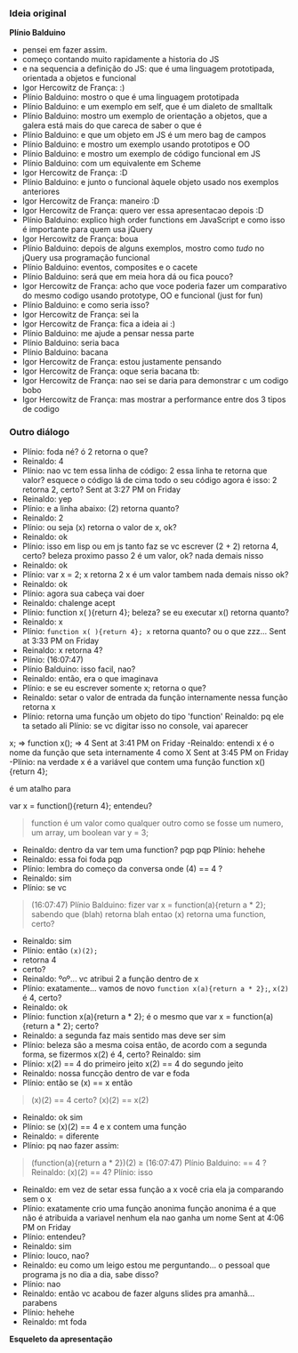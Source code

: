 ### Ideia original

 **Plínio Balduino**
 - pensei em fazer assim.
 - começo contando muito rapidamente a historia do JS
 - e na sequencia a definição do JS: que é uma linguagem prototipada, orientada a objetos e funcional
 - Igor Hercowitz de França: :)
 - Plínio Balduino: mostro o que é uma linguagem prototipada
 - Plínio Balduino: e um exemplo em self, que é um dialeto de smalltalk
 - Plínio Balduino: mostro um exemplo de orientação a objetos, que a galera está mais do que careca de saber o que é
 - Plínio Balduino: e que um objeto em JS é um mero bag de campos
 - Plínio Balduino: e mostro um exemplo usando prototipos e OO
 - Plínio Balduino: e mostro um exemplo de código funcional em JS
 - Plínio Balduino: com um equivalente em Scheme
 - Igor Hercowitz de França: :D
 - Plínio Balduino: e junto o funcional àquele objeto usado nos exemplos anteriores
 - Igor Hercowitz de França: maneiro :D
 - Igor Hercowitz de França: quero ver essa apresentacao depois :D
 - Plínio Balduino: explico high order functions em JavaScript e como isso é importante para quem usa jQuery
 - Igor Hercowitz de França: boua
 - Plínio Balduino: depois de alguns exemplos, mostro como *tudo* no jQuery usa programação funcional
 - Plínio Balduino: eventos, composites e o cacete
 - Plínio Balduino: será que em meia hora dá ou fica pouco?
 - Igor Hercowitz de França: acho que voce poderia fazer um comparativo do mesmo codigo usando prototype, OO e funcional (just for fun)
 - Plínio Balduino: e como seria isso?
 - Igor Hercowitz de França: sei la
 - Igor Hercowitz de França: fica a ideia ai :)
 - Plínio Balduino: me ajude a pensar nessa parte
 - Plínio Balduino: seria baca
 - Plínio Balduino: bacana
 - Igor Hercowitz de França: estou justamente pensando
 - Igor Hercowitz de França: oque seria bacana tb:
 - Igor Hercowitz de França: nao sei se daria para demonstrar c um codigo bobo
 - Igor Hercowitz de França: mas mostrar a performance entre dos 3 tipos de codigo

### Outro diálogo

- Plínio: foda né?
ó
2 retorna o que?
- Reinaldo: 4
- Plínio: nao
vc tem essa linha de código:
2
essa linha te retorna que valor?
esquece o código lá de cima
todo o seu código agora é isso:
2
retorna 2, certo?
Sent at 3:27 PM on Friday
- Reinaldo: yep
- Plínio: e a linha abaixo:
(2)
retorna quanto?
- Reinaldo: 2
- Plínio: ou seja
(x) retorna o valor de x, ok?
- Reinaldo: ok
- Plínio: isso em lisp ou em js
tanto faz
se vc escrever
(2 + 2)
retorna 4, certo?
beleza
proximo passo
2 é um valor, ok?
nada demais nisso
- Reinaldo: ok
- Plínio: var x = 2;
x retorna 2
x é um valor
tambem nada demais nisso
ok?
- Reinaldo: ok
- Plínio: agora sua cabeça vai doer
- Reinaldo: chalenge acept
- Plínio: function x( ){return 4};
beleza?
se eu executar
x()
retorna quanto?
- Reinaldo: x
- Plínio: ``function x( ){return 4};
x`` retorna quanto? ou o que zzz...
Sent at 3:33 PM on Friday
- Reinaldo: x retorna 4?
- Plínio:
(16:07:47) 
- Plínio Balduino: isso
facil, nao?
- Reinaldo: então, era o que imaginava
- Plínio: e se eu escrever somente
x;
retorna o que?
- Reinaldo: setar o valor de entrada da função internamente nessa função
retorna x
- Plínio: retorna uma função
um objeto do tipo 'function'
Reinaldo: pq ele ta setado ali
Plínio: se vc digitar isso no console, vai aparecer

x;
=> function
x();
=> 4
Sent at 3:41 PM on Friday
-Reinaldo: entendi
x é o nome da função que seta internamente 4 como X
Sent at 3:45 PM on Friday
-Plínio: na verdade
x é a variável que contem uma função
function x(){return 4};

é um atalho para

var x = function(){return 4};
entendeu?
> function é um valor como qualquer outro
como se fosse um numero, um array, um boolean
var y = 3;
- Reinaldo: dentro da var tem uma function?
pqp
pqp
Plínio: hehehe
- Reinaldo: essa foi foda
pqp
- Plínio: lembra do começo da conversa
onde (4) == 4 ?
- Reinaldo: sim
- Plínio: se vc
> (16:07:47) Plínio Balduino: fizer
> var x = function(a){return a * 2};
> sabendo que (blah) retorna blah
> entao
> (x) retorna uma function, certo?
- Reinaldo: sim
- Plínio: então ``(x)(2);``
- retorna 4
- certo?
- Reinaldo: ºoº... vc atribui 2 a função dentro de x
- Plínio: exatamente... vamos de novo ``function x(a){return a * 2};``, ``x(2)`` é 4, certo?
- Reinaldo: ok
- Plínio: function x(a){return a * 2};
é o mesmo que
var x = function(a){return a * 2};
certo?
- Reinaldo: a segunda faz mais sentido mas deve ser sim
- Plínio: beleza
são a mesma coisa
então, de acordo com a segunda forma, se fizermos
x(2) é 4, certo?
Reinaldo: sim
- Plínio: x(2) == 4 do primeiro jeito
x(2) == 4 do segundo jeito
- Reinaldo: nossa
funcção dentro de var e foda
- Plínio: então
se (x) == x
então
> (x)(2) == 4
> certo?
> (x)(2) == x(2)
- Reinaldo: ok
sim
- Plínio: se (x)(2) == 4
e x contem uma função
- Reinaldo: =
diferente
- Plínio: pq nao fazer assim:
> (function(a){return a * 2})(2)
≥ (16:07:47) Plínio Balduino: == 4 ?
Reinaldo: (x)(2) == 4?
Plínio: isso
- Reinaldo: em vez de setar essa função a x
você cria ela ja comparando sem o x
- Plínio: exatamente
crio uma função anonima
função anonima é a que não é atribuida a variavel nenhum
ela nao ganha um nome
Sent at 4:06 PM on Friday
- Plínio: entendeu?
- Reinaldo: sim
- Plínio: louco, nao?
- Reinaldo: eu como um leigo estou me perguntando... o pessoal que programa js no dia a dia, sabe disso?
- Plínio: nao
- Reinaldo: então vc acabou de fazer alguns slides pra amanhã... parabens
- Plínio: hehehe
- Reinaldo: mt foda

**Esqueleto da apresentação**
